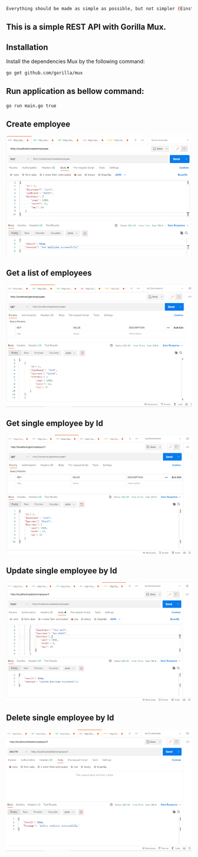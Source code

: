 ```sh
Everything should be made as simple as possible, but not simpler (Einstein )
```

## This is a simple REST API with Gorilla Mux.

## Installation
Install the dependencies Mux by the following command:

```sh
go get github.com/gorilla/mux
```

## Run application as bellow command:
```sh
go run main.go true
```

## Create employee 
![](https://github.com/TaiLeThanhGit/EmployeeREST_API/blob/master/readme_images/create_imployee.png)

## Get a list of employees
![](https://github.com/TaiLeThanhGit/EmployeeREST_API/blob/master/readme_images/get_employee_list.png)

## Get single employee by Id
![](https://github.com/TaiLeThanhGit/EmployeeREST_API/blob/master/readme_images/get_employee_by_id.png)

## Update single employee by Id
![](https://github.com/TaiLeThanhGit/EmployeeREST_API/blob/master/readme_images/update_employee.png)

## Delete single employee by Id
![](https://github.com/TaiLeThanhGit/EmployeeREST_API/blob/master/readme_images/delete_employee.png)
